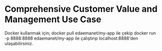 # Comprehensive Customer Value and Management Use Case

Docker kullanmak için; docker pull edaemanet/my-app ile çekip docker run -p 8888:8888 edaemanet/my-app  ile çalıştırıp localhost:8888'den ulaşabilirsiniz.
